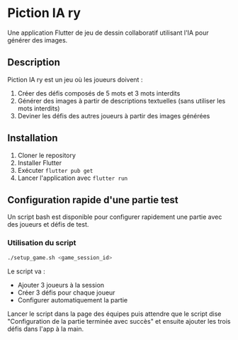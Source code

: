 # Piction IA ry

Une application Flutter de jeu de dessin collaboratif utilisant l'IA pour générer des images.

## Description

Piction IA ry est un jeu où les joueurs doivent :
1. Créer des défis composés de 5 mots et 3 mots interdits
2. Générer des images à partir de descriptions textuelles (sans utiliser les mots interdits)
3. Deviner les défis des autres joueurs à partir des images générées

## Installation

1. Cloner le repository
2. Installer Flutter
3. Exécuter `flutter pub get`
4. Lancer l'application avec `flutter run`

## Configuration rapide d'une partie test

Un script bash est disponible pour configurer rapidement une partie avec des joueurs et défis de test.

### Utilisation du script

```bash
./setup_game.sh <game_session_id>
```

Le script va :
- Ajouter 3 joueurs à la session
- Créer 3 défis pour chaque joueur
- Configurer automatiquement la partie

Lancer le script dans la page des équipes puis attendre que le script dise "Configuration de la partie terminée avec succès" et ensuite ajouter les trois défis dans l'app à la main.

